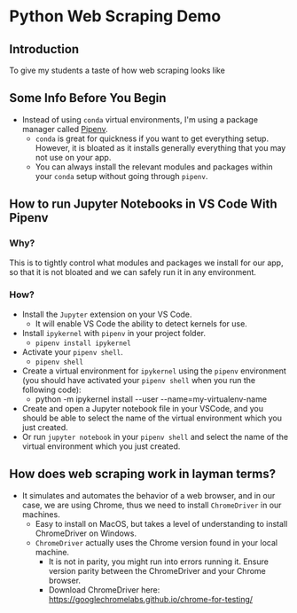 # Python Web Scraping Demo
## Introduction
To give my students a taste of how web scraping looks like

## Some Info Before You Begin
* Instead of using `conda` virtual environments, I'm using a package manager called [Pipenv](https://pipenv.pypa.io/en/latest/).
    * `conda` is great for quickness if you want to get everything setup. However, it is bloated as it installs generally everything that you may not use on your app.
    * You can always install the relevant modules and packages within your `conda` setup without going through `pipenv`.

## How to run Jupyter Notebooks in VS Code With Pipenv
### Why?
This is to tightly control what modules and packages we install for our app, so that it is not bloated and we can safely run it in any environment.
### How?
* Install the `Jupyter` extension on your VS Code.
    * It will enable VS Code the ability to detect kernels for use.
* Install `ipykernel` with `pipenv` in your project folder.
    * `pipenv install ipykernel`
* Activate your `pipenv shell`.
    * `pipenv shell`
* Create a virtual environment for `ipykernel` using the `pipenv` environment (you should have activated your `pipenv shell` when you run the following code):
    * python -m ipykernel install --user --name=my-virtualenv-name
* Create and open a Jupyter notebook file in your VSCode, and you should be able to select the name of the virtual environment which you just created.
* Or run `jupyter notebook` in your `pipenv shell` and select the name of the virtual environment which you just created.

## How does web scraping work in layman terms?
* It simulates and automates the behavior of a web browser, and in our case, we are using Chrome, thus we need to install `ChromeDriver` in our machines.
    * Easy to install on MacOS, but takes a level of understanding to install ChromeDriver on Windows.
    * `ChromeDriver` actually uses the Chrome version found in your local machine.
        * It is not in parity, you might run into errors running it. Ensure version parity between the ChromeDriver and your Chrome browser.
        * Download ChromeDriver here: https://googlechromelabs.github.io/chrome-for-testing/

